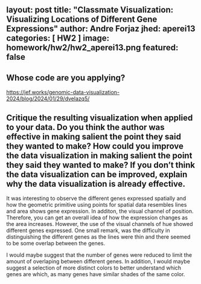 layout: post
title:  "Classmate Visualization:  Visualizing Locations of Different Gene Expressions"
author: Andre Forjaz
jhed: aperei13
categories: [ HW2 ]
image: homework/hw2/hw2_aperei13.png
featured: false
---

## Whose code are you applying?
  https://jef.works/genomic-data-visualization-2024/blog/2024/01/29/dvelazq5/

## Critique the resulting visualization when applied to your data. Do you think the author was effective in making salient the point they said they wanted to make? How could you improve the data visualization in making salient the point they said they wanted to make? If you don’t think the data visualization can be improved, explain why the data visualization is already effective. 

It was interesting to observe the different genes expressed spatially and how the geometric primitive using points for spatial data resembles lines and area shows gene expression. In additon, the visual channel of position. Therefore, you can get an overall idea of how the expression changes as the area increases. However, the use of the visual channels of hue showed different genes expressed. One small remark, was the difficulty in distinguishing the different genes as the lines were thin and there seemed to be some overlap between the genes.
  
I would maybe suggest that the number of genes were reduced to limit the amount of overlaping between different genes. In addition, I would maybe suggest a selection of more distinct colors to better understand which genes are which, as many genes have similar shades of the same color.